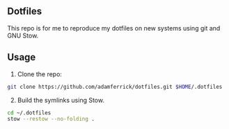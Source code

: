 ## Dotfiles

This repo is for me to reproduce my dotfiles on new systems using git and GNU Stow.

## Usage

1. Clone the repo:

```sh
git clone https://github.com/adamferrick/dotfiles.git $HOME/.dotfiles
```

2. Build the symlinks using Stow.

```sh
cd ~/.dotfiles
stow --restow --no-folding .
```
